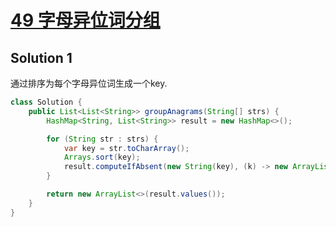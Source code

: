 # [49 字母异位词分组](https://leetcode.cn/problems/group-anagrams/)

## Solution 1

通过排序为每个字母异位词生成一个key.

```java
class Solution {
    public List<List<String>> groupAnagrams(String[] strs) {
        HashMap<String, List<String>> result = new HashMap<>();

        for (String str : strs) {
            var key = str.toCharArray();
            Arrays.sort(key);
            result.computeIfAbsent(new String(key), (k) -> new ArrayList<>()).add(str);
        }

        return new ArrayList<>(result.values());
    }
}
```
